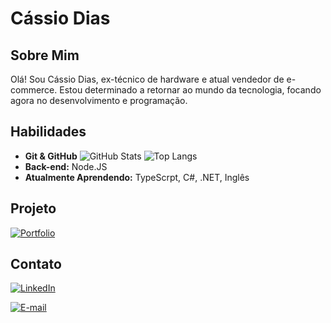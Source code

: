 # Cássio Dias
## Sobre Mim
Olá! Sou Cássio Dias, ex-técnico de hardware e atual vendedor de e-commerce. Estou determinado a retornar ao mundo da tecnologia, focando agora no desenvolvimento e programação.

## Habilidades
- **Git & GitHub** ![GitHub Stats](https://github-readme-stats.vercel.app/api?username=CassioDdA&theme=transparent&bg_color=000&border_color=30A3DC&show_icons=true&icon_color=30A3DC&title_color=E94D5F&text_color=FFF)
![Top Langs](https://github-readme-stats-git-masterrstaa-rickstaa.vercel.app/api/top-langs/?username=CassioDdA&layout=compact&bg_color=000&border_color=30A3DC&title_color=E94D5F&text_color=FFF)
- **Back-end:** Node.JS
- **Atualmente Aprendendo:** TypeScrpt, C#, .NET, Inglês

## Projeto
[![Portfolio](https://img.shields.io/badge/Portfolio-FF5722?style=for-the-badge&logo=todoist&logoColor=white)](https://seulink.com)

## Contato
[![LinkedIn](https://img.shields.io/badge/LinkedIn-0077B5?style=for-the-badge&logo=linkedin&logoColor=white)](https://www.linkedin.com/in/cássio-dias-2048b2291)

[![E-mail](https://img.shields.io/badge/-Email-000?style=for-the-badge&logo=microsoft-outlook&logoColor=007BFF)](mailto:cassioddev@gmail.com)
